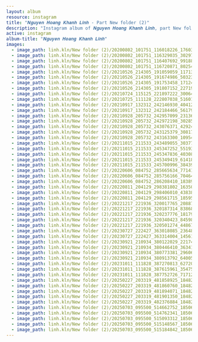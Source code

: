 ```yaml
---
layout: album
resource: instagram
title: "𝑵𝒈𝒖𝒚𝒆𝒏 𝑯𝒐𝒂𝒏𝒈 𝑲𝒉𝒂𝒏𝒉 𝑳𝒊𝒏𝒉 - Part New folder (2)"
description: "Instagram album of 𝑵𝒈𝒖𝒚𝒆𝒏 𝑯𝒐𝒂𝒏𝒈 𝑲𝒉𝒂𝒏𝒉 𝑳𝒊𝒏𝒉, part New folder (2)."
active: instagram
album-title: "𝑵𝒈𝒖𝒚𝒆𝒏 𝑯𝒐𝒂𝒏𝒈 𝑲𝒉𝒂𝒏𝒉 𝑳𝒊𝒏𝒉"
images:
  - image_path: linh.kln/New folder (2)/20200802_101751_116018226_1760308337450677_1968624485189741110_n.jpg
  - image_path: linh.kln/New folder (2)/20200802_101751_116329035_3029725250473446_3052000666815243541_n.jpg
  - image_path: linh.kln/New folder (2)/20200802_101751_116407692_991887261252558_5191480553931824005_n.jpg
  - image_path: linh.kln/New folder (2)/20200802_101751_116720871_802542983899626_5155997949828791390_n.jpg
  - image_path: linh.kln/New folder (2)/20210526_214305_191059059_117135427168056_5885197107844213811_n.jpg
  - image_path: linh.kln/New folder (2)/20210526_214305_191674986_503230687656300_2971531030344678266_n.jpg
  - image_path: linh.kln/New folder (2)/20210526_214305_191753458_1712422468931284_4957668899835796691_n.jpg
  - image_path: linh.kln/New folder (2)/20210526_214305_191807152_227192258839078_5432914119273052516_n.jpg
  - image_path: linh.kln/New folder (2)/20210724_115125_221897222_3006447166347781_7570384511774535429_n.jpg
  - image_path: linh.kln/New folder (2)/20210725_111128_222807038_516011116302330_3327965706019492528_n.jpg
  - image_path: linh.kln/New folder (2)/20210917_132312_242146930_404122067845477_305808911852049325_n.jpg
  - image_path: linh.kln/New folder (2)/20210917_132312_242184466_561793301791199_743766211839622348_n.jpg
  - image_path: linh.kln/New folder (2)/20210928_205732_242957099_231368839046895_5330726037352355450_n.jpg
  - image_path: linh.kln/New folder (2)/20210928_205732_242972198_3028546817409836_2847547003276856579_n.jpg
  - image_path: linh.kln/New folder (2)/20210928_205732_243076371_4292456954204904_6166182935676786343_n.jpg
  - image_path: linh.kln/New folder (2)/20210928_205732_243125379_3081711115442558_5509031482805748274_n.jpg
  - image_path: linh.kln/New folder (2)/20210928_205732_243163300_1095470681276769_1943057089189092529_n.jpg
  - image_path: linh.kln/New folder (2)/20211015_211533_243489055_3037726316515415_774708641317153271_n.jpg
  - image_path: linh.kln/New folder (2)/20211015_211533_245347252_551935325911268_8060785847473404594_n.jpg
  - image_path: linh.kln/New folder (2)/20211015_211533_245347836_403083798151700_3836321378964814488_n.jpg
  - image_path: linh.kln/New folder (2)/20211015_211533_245349419_614187976274589_4140410562361432317_n.jpg
  - image_path: linh.kln/New folder (2)/20211015_211533_245700996_384396903364248_4705728719581692400_n.jpg
  - image_path: linh.kln/New folder (2)/20220606_084752_285665634_771411510897692_2628702210201645961_n.jpg
  - image_path: linh.kln/New folder (2)/20220606_084752_285756166_704644173955285_6999360750245192049_n.jpg
  - image_path: linh.kln/New folder (2)/20220606_084752_286208410_183890510656023_1133274152503994602_n.jpg
  - image_path: linh.kln/New folder (2)/20220811_204129_298381802_1635079730210416_6141482854851751624_n.jpg
  - image_path: linh.kln/New folder (2)/20220811_204129_298406010_438388601564267_3483485169782834473_n.jpg
  - image_path: linh.kln/New folder (2)/20220811_204129_298561715_185955663850472_1520362157341995314_n.jpg
  - image_path: linh.kln/New folder (2)/20221217_221936_320017765_208876778177400_6225535334402223369_n.jpg
  - image_path: linh.kln/New folder (2)/20221217_221936_320187314_838684464034759_6950758453042657452_n.jpg
  - image_path: linh.kln/New folder (2)/20221217_221936_320237776_181790511116932_3634175886737718420_n.jpg
  - image_path: linh.kln/New folder (2)/20221217_221936_320340423_845988353279968_4552130336504172476_n.jpg
  - image_path: linh.kln/New folder (2)/20221217_221936_320501274_448676450617795_6967747021766903922_n.jpg
  - image_path: linh.kln/New folder (2)/20230727_222427_363018085_236489692615258_8760443246602001941_n.jpg
  - image_path: linh.kln/New folder (2)/20230727_222427_363314004_145618415232250_3937868480027185617_n.jpg
  - image_path: linh.kln/New folder (2)/20230921_210934_380122029_221744400882777_2928225719994332325_n.jpg
  - image_path: linh.kln/New folder (2)/20230921_210934_380446410_3634178516859567_6981627703485929982_n.jpg
  - image_path: linh.kln/New folder (2)/20230921_210934_380773381_296069953136532_4020060754615650971_n.jpg
  - image_path: linh.kln/New folder (2)/20230921_210934_380913792_640055424904332_5247977116066568066_n.jpg
  - image_path: linh.kln/New folder (2)/20231011_111828_387270813_627200062945182_3528402936969083371_n.jpg
  - image_path: linh.kln/New folder (2)/20231011_111828_387615961_354754333652089_6332966131564119205_n.jpg
  - image_path: linh.kln/New folder (2)/20231011_111828_387752726_7171263456225281_6324587715660702172_n.jpg
  - image_path: linh.kln/New folder (2)/20250227_203319_481858925_18482504227008644_2108414311660872469_n.jpg
  - image_path: linh.kln/New folder (2)/20250227_203319_481860760_18482504218008644_1400555175739284966_n.jpg
  - image_path: linh.kln/New folder (2)/20250227_203319_481894071_18482504197008644_1457835529490755205_n.jpg
  - image_path: linh.kln/New folder (2)/20250227_203319_481901350_18482504209008644_3664748994230365266_n.jpg
  - image_path: linh.kln/New folder (2)/20250227_203319_482376884_18482504239008644_7309910866911417052_n.jpg
  - image_path: linh.kln/New folder (2)/20250703_095500_514662752_18506824000008644_8802578866704911412_n.jpg
  - image_path: linh.kln/New folder (2)/20250703_095500_514762341_18506824039008644_8610319383272210192_n.jpg
  - image_path: linh.kln/New folder (2)/20250703_095500_515093312_18506823985008644_4005893220538321004_n.jpg
  - image_path: linh.kln/New folder (2)/20250703_095500_515148567_18506823976008644_236839136912874839_n.jpg
  - image_path: linh.kln/New folder (2)/20250703_095500_515184842_18506824030008644_1333480929613602374_n.jpg
---
```

